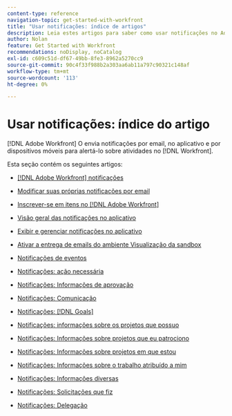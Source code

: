 ```yaml
---
content-type: reference
navigation-topic: get-started-with-workfront
title: "Usar notificações: índice de artigos"
description: Leia estes artigos para saber como usar notificações no Adobe Workfront.
author: Nolan
feature: Get Started with Workfront
recommendations: noDisplay, noCatalog
exl-id: c609c51d-df67-49bb-8fe3-8962a5270cc9
source-git-commit: 90c4f33f988b2a303aa6ab11a797c90321c148af
workflow-type: tm+mt
source-wordcount: '113'
ht-degree: 0%

---
```


# Usar notificações: índice do artigo

[!DNL Adobe Workfront] O envia notificações por email, no aplicativo e por dispositivos móveis para alertá-lo sobre atividades no [!DNL Workfront].

<!-- Audited: 01/2024 -->

Esta seção contém os seguintes artigos:

* [[!DNL Adobe Workfront] notificações](../../workfront-basics/using-notifications/wf-notifications.md)
* [Modificar suas próprias notificações por email](../../workfront-basics/using-notifications/activate-or-deactivate-your-own-event-notifications.md)
* [Inscrever-se em itens no [!DNL Adobe Workfront]](../../workfront-basics/using-notifications/subscribe-to-items-in-workfront.md)
* [Visão geral das notificações no aplicativo](../../workfront-basics/using-notifications/in-app-notifications-overview.md)
* [Exibir e gerenciar notificações no aplicativo](../../workfront-basics/using-notifications/view-and-manage-in-app-notifications.md)
* [Ativar a entrega de emails do ambiente Visualização da sandbox](../../workfront-basics/using-notifications/enable-delivery-emails-from-preview-sandbox-environment.md)
* [Notificações de eventos](../../workfront-basics/using-notifications/event-notifications.md)

  <!--
  <li data-mc-conditions="QuicksilverOrClassic.Draft mode"><a href="../../workfront-basics/using-notifications/opt-out-of-email-notifications.md" class="MCXref xref" xrefformat="{para}">Opt out of email notifications</a> </li>
  -->

* [Notificações: ação necessária](../../workfront-basics/using-notifications/notifications-action-needed.md)
* [Notificações: Informações de aprovação](../../workfront-basics/using-notifications/notifications-approval-information.md)
* [Notificações: Comunicação](../../workfront-basics/using-notifications/notifications-communication.md)
* [Notificações: [!DNL Goals]](../../workfront-basics/using-notifications/notifications-goals.md)
* [Notificações: informações sobre os projetos que possuo](../../workfront-basics/using-notifications/notifications-information-about-projects-i-own.md)
* [Notificações: Informações sobre projetos que eu patrociono](../../workfront-basics/using-notifications/notifications-information-about-projects-i-sponsor.md)
* [Notificações: Informações sobre projetos em que estou](../../workfront-basics/using-notifications/notifications-information-about-projects-im-on.md)
* [Notificações: Informações sobre o trabalho atribuído a mim](../../workfront-basics/using-notifications/notifications-information-about-work-assigned-to-me.md)
* [Notificações: Informações diversas](../../workfront-basics/using-notifications/notifications-misc-information.md)
* [Notificações: Solicitações que fiz](../../workfront-basics/using-notifications/notifications-requests-i-have-made.md)
* [Notificações: Delegação](../../workfront-basics/using-notifications/notifications-delegation.md)
